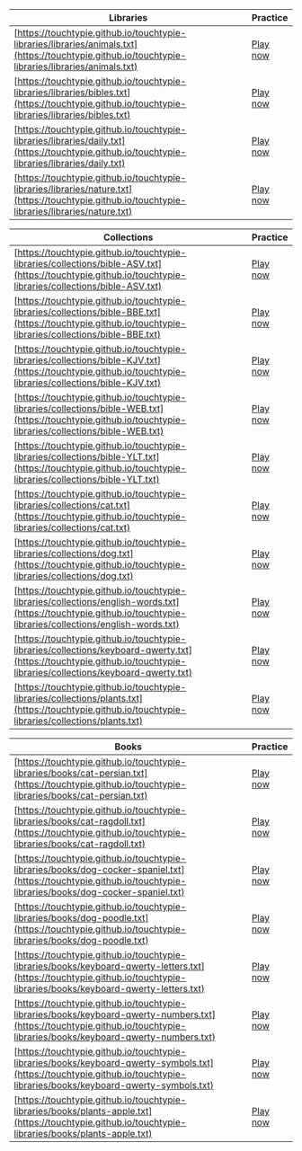 | Libraries | Practice | 
|---|---|
| [https://touchtypie.github.io/touchtypie-libraries/libraries/animals.txt](https://touchtypie.github.io/touchtypie-libraries/libraries/animals.txt) | [Play now](https://play.touchtypie.com?book_library_ids=https://touchtypie.github.io/touchtypie-libraries/libraries/animals.txt) |
| [https://touchtypie.github.io/touchtypie-libraries/libraries/bibles.txt](https://touchtypie.github.io/touchtypie-libraries/libraries/bibles.txt) | [Play now](https://play.touchtypie.com?book_library_ids=https://touchtypie.github.io/touchtypie-libraries/libraries/bibles.txt) |
| [https://touchtypie.github.io/touchtypie-libraries/libraries/daily.txt](https://touchtypie.github.io/touchtypie-libraries/libraries/daily.txt) | [Play now](https://play.touchtypie.com?book_library_ids=https://touchtypie.github.io/touchtypie-libraries/libraries/daily.txt) |
| [https://touchtypie.github.io/touchtypie-libraries/libraries/nature.txt](https://touchtypie.github.io/touchtypie-libraries/libraries/nature.txt) | [Play now](https://play.touchtypie.com?book_library_ids=https://touchtypie.github.io/touchtypie-libraries/libraries/nature.txt) |


| Collections| Practice | 
|---|---|
| [https://touchtypie.github.io/touchtypie-libraries/collections/bible-ASV.txt](https://touchtypie.github.io/touchtypie-libraries/collections/bible-ASV.txt) | [Play now](https://play.touchtypie.com?book_collection_ids=https://touchtypie.github.io/touchtypie-libraries/collections/bible-ASV.txt) |
| [https://touchtypie.github.io/touchtypie-libraries/collections/bible-BBE.txt](https://touchtypie.github.io/touchtypie-libraries/collections/bible-BBE.txt) | [Play now](https://play.touchtypie.com?book_collection_ids=https://touchtypie.github.io/touchtypie-libraries/collections/bible-BBE.txt) |
| [https://touchtypie.github.io/touchtypie-libraries/collections/bible-KJV.txt](https://touchtypie.github.io/touchtypie-libraries/collections/bible-KJV.txt) | [Play now](https://play.touchtypie.com?book_collection_ids=https://touchtypie.github.io/touchtypie-libraries/collections/bible-KJV.txt) |
| [https://touchtypie.github.io/touchtypie-libraries/collections/bible-WEB.txt](https://touchtypie.github.io/touchtypie-libraries/collections/bible-WEB.txt) | [Play now](https://play.touchtypie.com?book_collection_ids=https://touchtypie.github.io/touchtypie-libraries/collections/bible-WEB.txt) |
| [https://touchtypie.github.io/touchtypie-libraries/collections/bible-YLT.txt](https://touchtypie.github.io/touchtypie-libraries/collections/bible-YLT.txt) | [Play now](https://play.touchtypie.com?book_collection_ids=https://touchtypie.github.io/touchtypie-libraries/collections/bible-YLT.txt) |
| [https://touchtypie.github.io/touchtypie-libraries/collections/cat.txt](https://touchtypie.github.io/touchtypie-libraries/collections/cat.txt) | [Play now](https://play.touchtypie.com?book_collection_ids=https://touchtypie.github.io/touchtypie-libraries/collections/cat.txt) |
| [https://touchtypie.github.io/touchtypie-libraries/collections/dog.txt](https://touchtypie.github.io/touchtypie-libraries/collections/dog.txt) | [Play now](https://play.touchtypie.com?book_collection_ids=https://touchtypie.github.io/touchtypie-libraries/collections/dog.txt) |
| [https://touchtypie.github.io/touchtypie-libraries/collections/english-words.txt](https://touchtypie.github.io/touchtypie-libraries/collections/english-words.txt) | [Play now](https://play.touchtypie.com?book_collection_ids=https://touchtypie.github.io/touchtypie-libraries/collections/english-words.txt) |
| [https://touchtypie.github.io/touchtypie-libraries/collections/keyboard-qwerty.txt](https://touchtypie.github.io/touchtypie-libraries/collections/keyboard-qwerty.txt) | [Play now](https://play.touchtypie.com?book_collection_ids=https://touchtypie.github.io/touchtypie-libraries/collections/keyboard-qwerty.txt) |
| [https://touchtypie.github.io/touchtypie-libraries/collections/plants.txt](https://touchtypie.github.io/touchtypie-libraries/collections/plants.txt) | [Play now](https://play.touchtypie.com?book_collection_ids=https://touchtypie.github.io/touchtypie-libraries/collections/plants.txt) |


| Books | Practice | 
|---|---|
| [https://touchtypie.github.io/touchtypie-libraries/books/cat-persian.txt](https://touchtypie.github.io/touchtypie-libraries/books/cat-persian.txt) | [Play now](https://play.touchtypie.com?book_ids=https://touchtypie.github.io/touchtypie-libraries/books/cat-persian.txt) |
| [https://touchtypie.github.io/touchtypie-libraries/books/cat-ragdoll.txt](https://touchtypie.github.io/touchtypie-libraries/books/cat-ragdoll.txt) | [Play now](https://play.touchtypie.com?book_ids=https://touchtypie.github.io/touchtypie-libraries/books/cat-ragdoll.txt) |
| [https://touchtypie.github.io/touchtypie-libraries/books/dog-cocker-spaniel.txt](https://touchtypie.github.io/touchtypie-libraries/books/dog-cocker-spaniel.txt) | [Play now](https://play.touchtypie.com?book_ids=https://touchtypie.github.io/touchtypie-libraries/books/dog-cocker-spaniel.txt) |
| [https://touchtypie.github.io/touchtypie-libraries/books/dog-poodle.txt](https://touchtypie.github.io/touchtypie-libraries/books/dog-poodle.txt) | [Play now](https://play.touchtypie.com?book_ids=https://touchtypie.github.io/touchtypie-libraries/books/dog-poodle.txt) |
| [https://touchtypie.github.io/touchtypie-libraries/books/keyboard-qwerty-letters.txt](https://touchtypie.github.io/touchtypie-libraries/books/keyboard-qwerty-letters.txt) | [Play now](https://play.touchtypie.com?book_ids=https://touchtypie.github.io/touchtypie-libraries/books/keyboard-qwerty-letters.txt) |
| [https://touchtypie.github.io/touchtypie-libraries/books/keyboard-qwerty-numbers.txt](https://touchtypie.github.io/touchtypie-libraries/books/keyboard-qwerty-numbers.txt) | [Play now](https://play.touchtypie.com?book_ids=https://touchtypie.github.io/touchtypie-libraries/books/keyboard-qwerty-numbers.txt) |
| [https://touchtypie.github.io/touchtypie-libraries/books/keyboard-qwerty-symbols.txt](https://touchtypie.github.io/touchtypie-libraries/books/keyboard-qwerty-symbols.txt) | [Play now](https://play.touchtypie.com?book_ids=https://touchtypie.github.io/touchtypie-libraries/books/keyboard-qwerty-symbols.txt) |
| [https://touchtypie.github.io/touchtypie-libraries/books/plants-apple.txt](https://touchtypie.github.io/touchtypie-libraries/books/plants-apple.txt) | [Play now](https://play.touchtypie.com?book_ids=https://touchtypie.github.io/touchtypie-libraries/books/plants-apple.txt) |


